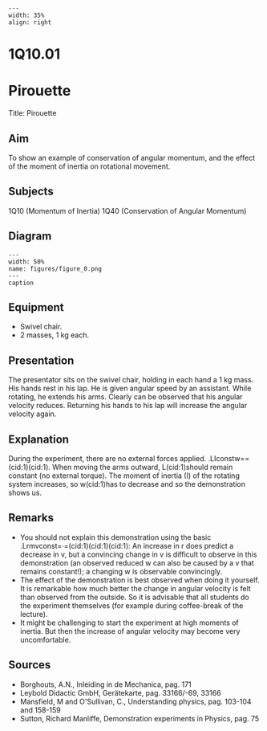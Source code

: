 
```{figure} /figures/busy.png
---
width: 35%
align: right
```
# 1Q10.01 
  # Pirouette 
  Title: Pirouette    
  
## Aim   
 To show an example of conservation of angular momentum, and the effect of the moment of inertia on rotational movement.    
  
## Subjects   
 1Q10 (Momentum of Inertia) 1Q40 (Conservation of Angular Momentum)   
  
## Diagram   
    
```{figure} figures/figure_0.png  
---  
width: 50%  
name: figures/figure_0.png  
---  
caption  
``` 
     
  
## Equipment   
 
 *  Swivel chair. 
 *  2 masses, 1 kg each.
     
  
## Presentation   
 The presentator sits on the swivel chair, holding in each hand a 1 kg mass. His hands rest in his lap. He is given angular speed by an assistant. While rotating, he extends his arms. Clearly can be observed that his angular velocity reduces. Returning his hands to his lap will increase the angular velocity again.    
  
## Explanation   
 During the experiment, there are no external forces applied. .LIconstw==(cid:1)(cid:1). When moving the arms outward, L(cid:1)should remain constant (no external torque). The moment of inertia (I) of the rotating system increases, so w(cid:1)has to decrease and so the demonstration shows us.    
  
## Remarks   
 
 *  You should not explain this demonstration using the basic .Lrmvconst=·=(cid:1)(cid:1)(cid:1): An increase in r does predict a decrease in v, but a convincing change in v is difficult to observe in this demonstration (an observed reduced w can also be caused by a v that remains constant!); a changing w is observable convincingly. 
 *  The effect of the demonstration is best observed when doing it yourself. It is remarkable how much better the change in angular velocity is felt than observed from the outside. So it is advisable that all students do the experiment themselves (for example during coffee-break of the lecture). 
 *  It might be challenging to start the experiment at high moments of inertia. But then the increase of angular velocity may become very uncomfortable.
   
  
## Sources   
 
 *  Borghouts, A.N., Inleiding in de Mechanica, pag. 171 
 *  Leybold Didactic GmbH, Gerätekarte, pag. 33166/-69, 33166 
 *  Mansfield, M and O'Sullivan, C., Understanding physics, pag. 103-104 and 158-159 
 *  Sutton, Richard Manliffe, Demonstration experiments in Physics, pag. 75
 